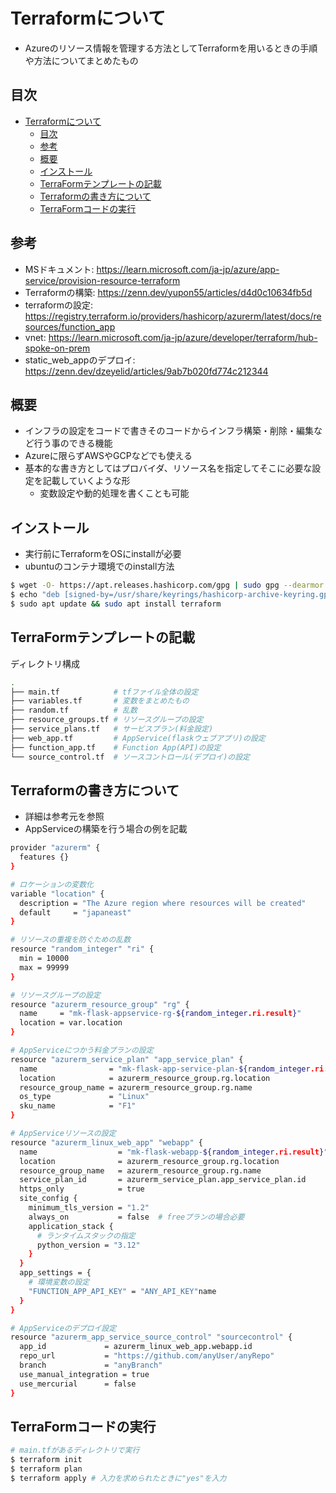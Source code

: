 # Terraformについて

- Azureのリソース情報を管理する方法としてTerraformを用いるときの手順や方法についてまとめたもの

## 目次

- [Terraformについて](#terraformについて)
  - [目次](#目次)
  - [参考](#参考)
  - [概要](#概要)
  - [インストール](#インストール)
  - [TerraFormテンプレートの記載](#terraformテンプレートの記載)
  - [Terraformの書き方について](#terraformの書き方について)
  - [TerraFormコードの実行](#terraformコードの実行)

## 参考

- MSドキュメント: https://learn.microsoft.com/ja-jp/azure/app-service/provision-resource-terraform
- Terraformの構築: https://zenn.dev/yupon55/articles/d4d0c10634fb5d
- terraformの設定: https://registry.terraform.io/providers/hashicorp/azurerm/latest/docs/resources/function_app
- vnet: https://learn.microsoft.com/ja-jp/azure/developer/terraform/hub-spoke-on-prem
- static_web_appのデプロイ: https://zenn.dev/dzeyelid/articles/9ab7b020fd774c212344

## 概要

- インフラの設定をコードで書きそのコードからインフラ構築・削除・編集など行う事のできる機能
- Azureに限らずAWSやGCPなどでも使える
- 基本的な書き方としてはプロバイダ、リソース名を指定してそこに必要な設定を記載していくような形
  - 変数設定や動的処理を書くことも可能

## インストール

- 実行前にTerraformをOSにinstallが必要
- ubuntuのコンテナ環境でのinstall方法

```bash
$ wget -O- https://apt.releases.hashicorp.com/gpg | sudo gpg --dearmor -o /usr/share/keyrings/hashicorp-archive-keyring.gpg
$ echo "deb [signed-by=/usr/share/keyrings/hashicorp-archive-keyring.gpg] https://apt.releases.hashicorp.com $(lsb_release -cs) main" | sudo tee /etc/apt/sources.list.d/ hashicorp.list
$ sudo apt update && sudo apt install terraform
```

## TerraFormテンプレートの記載

ディレクトリ構成

```bash
.
├── main.tf            # tfファイル全体の設定
├── variables.tf       # 変数をまとめたもの
├── random.tf          # 乱数
├── resource_groups.tf # リソースグループの設定
├── service_plans.tf   # サービスプラン(料金設定)
├── web_app.tf         # AppService(flaskウェブアプリ)の設定
├── function_app.tf    # Function App(API)の設定
└── source_control.tf  # ソースコントロール(デプロイ)の設定

```

## Terraformの書き方について

- 詳細は参考元を参照
- AppServiceの構築を行う場合の例を記載

``` bash
provider "azurerm" {
  features {}
}

# ロケーションの変数化
variable "location" {
  description = "The Azure region where resources will be created"
  default     = "japaneast"
}

# リソースの重複を防ぐための乱数
resource "random_integer" "ri" {
  min = 10000
  max = 99999
}

# リソースグループの設定
resource "azurerm_resource_group" "rg" {
  name     = "mk-flask-appservice-rg-${random_integer.ri.result}"
  location = var.location
}

# AppServiceにつかう料金プランの設定
resource "azurerm_service_plan" "app_service_plan" {
  name                = "mk-flask-app-service-plan-${random_integer.ri.result}"
  location            = azurerm_resource_group.rg.location
  resource_group_name = azurerm_resource_group.rg.name
  os_type             = "Linux"
  sku_name            = "F1"
}

# AppServiceリソースの設定
resource "azurerm_linux_web_app" "webapp" {
  name                  = "mk-flask-webapp-${random_integer.ri.result}"
  location              = azurerm_resource_group.rg.location
  resource_group_name   = azurerm_resource_group.rg.name
  service_plan_id       = azurerm_service_plan.app_service_plan.id
  https_only            = true
  site_config { 
    minimum_tls_version = "1.2"
    always_on           = false  # freeプランの場合必要
    application_stack {
      # ランタイムスタックの指定
      python_version = "3.12"
    }
  }
  app_settings = {
    # 環境変数の設定
    "FUNCTION_APP_API_KEY" = "ANY_API_KEY"name
  }
}

# AppServiceのデプロイ設定
resource "azurerm_app_service_source_control" "sourcecontrol" {
  app_id             = azurerm_linux_web_app.webapp.id
  repo_url           = "https://github.com/anyUser/anyRepo"
  branch             = "anyBranch"
  use_manual_integration = true
  use_mercurial      = false
}
```

## TerraFormコードの実行

```bash
# main.tfがあるディレクトリで実行
$ terraform init
$ terraform plan
$ terraform apply # 入力を求められたときに"yes"を入力
```
